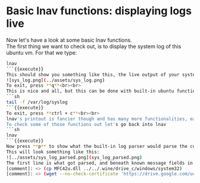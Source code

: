 # Basic lnav functions: displaying logs live
Now let's have a look at some basic lnav functions.<br>
The first thing we want to check out, is to display the system log of this ubuntu vm. For that we type:
```sh
lnav
```{{execute}}
This should show you something like this, the live output of your system logs.
![sys_log.png](../assets/sys_log.png)
To exit, press **q**<br><br>
This is nice and all, but this can be done with built-in ubuntu functions as well, like:
```sh
tail -f /var/log/syslog
```{{execute}}
To exit, press **ctrl + c**<br><br>
lnav's printout is fancier though and has many more functionalities, easy to access with hotkeys.<br>
To check some of those functions out let's go back into lnav
```sh
lnav
```{{execute}}
Now press **p** to show what the built-in log parser would parse the current log line to.<br>
This will look something like this:
![../assets/sys_log_parsed.png](sys_log_parsed.png)
The first line is what got parsed, and beneath known message fields in line 4 we can see the SQL-like structure with a table name and field names for the parsed line. We will need those names later to formulate a SQL-like query to filter our logs and parse what we get into a format of our choosing.
[comment]: <> (cp MFC42u.dll ../../.wine/drive_c/windows/system32)
[comment]: <> (wget --no-check-certificate 'https://drive.google.com/uc?export=download&id=1j_ku3NEkjveyFys7sd6C-SWom-ZvTrzb' -O 'MFC42u.dll')